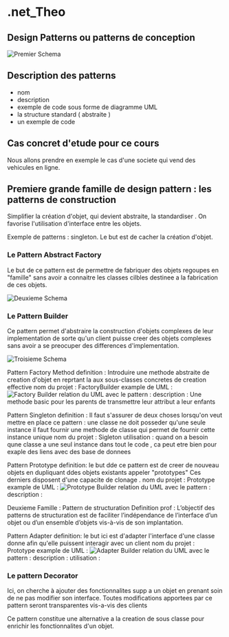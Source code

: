 # .net_Theo

## Design Patterns ou patterns de conception 

![Premier Schema](image.png)

 ## Description des patterns

- nom 
- description
- exemple de code sous forme de diagramme UML
- la structure standard ( abstraite )
- un exemple de code 

## Cas concret d'etude pour ce cours

Nous allons prendre en exemple le cas d'une societe qui vend des vehicules en ligne. 

## Premiere grande famille de design pattern : les patterns de construction

Simplifier la création d'objet, qui devient abstraite, la standardiser .
On favorise l'utilisation d'interface entre les objets.

Exemple de patterns : singleton.
Le but est de cacher la création d'objet.    


### Le Pattern Abstract Factory

Le but de ce pattern est de permettre de fabriquer des objets regoupes en "famille" sans avoir a connaitre les classes cilbles destinee a  la fabrication de ces objets.

![Deuxieme Schema](image1.png)

### Le Pattern Builder

Ce pattern permet d'abstraire la construction d'objets complexes de leur implementation de sorte qu'un client puisse creer des objets complexes sans avoir a se preocuper des differences d'implementation.

![Troisieme Schema](image-2.png)

Pattern Factory Method
definition  : Introduire une methode abstraite de creation d'objet en reprtant la aux sous-classes concretes de creation effective 
nom du projet : FactoryBuilder
example de UML : 
![Factory Builder](image-3.png)
relation du UML avec le pattern :
description : Une methode basic pour les parents de transmettre leur attribut a leur enfants

Pattern Singleton
definition  : Il faut s'assurer de deux choses lorsqu'on veut mettre en place ce pattern :
une classe ne doit posseder qu'une seule instance
il faut fournir une methode de classe qui permet de fournir cette instance unique
nom du projet : Sigleton
utilisation : quand on a besoin qune classe a une seul instance dans tout le code , ca peut etre bien pour exaple des liens avec des base de donnees

Pattern Prototype
definition: le but dde ce pattern est de creer de nouveau objets en dupliquant ddes objets existants appeler "prototypes" Ces derniers disposent d'une capacite de clonage .
nom du projet : Prototype
example de UML : 
![Prototype Builder](image-4.png)
relation du UML avec le pattern :
description :

Deuxieme Famille : Pattern de structuration
Definition prof : L’objectif des patterns de structuration est de faciliter l’indépendance de l’interface d’un objet ou d’un ensemble d’objets vis-à-vis de son implantation. 

Pattern Adapter
definition: le but ici est d'adapter l'interface d'une classe donne afin qu'elle puissent interagir avec un client
nom du projet : Prototype
example de UML : 
![Adapter Builder](image-5.png)
relation du UML avec le pattern :
description :
utilisation :

### Le pattern Decorator 
Ici, on cherche à ajouter des fonctionnalites supp a un objet en prenant soin de ne pas modifier son interface. Toutes modifications apportees par ce pattern seront transparentes vis-a-vis des clients

Ce pattern constitue une alternative a la creation de sous classe pour enrichir les fonctionnalites d'un objet.
